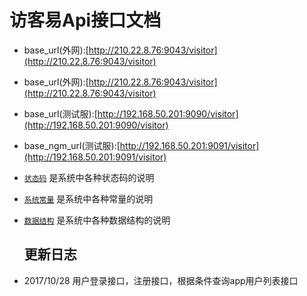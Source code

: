 # 访客易Api接口文档
* base\_url\(外网\):[http://210.22.8.76:9043/visitor](http://210.22.8.76:9043/visitor)
* base\_url\(外网\):[http://210.22.8.76:9043/visitor](http://210.22.8.76:9043/visitor)
* base\_url\(测试服\):[http://192.168.50.201:9090/visitor](http://192.168.50.201:9090/visitor)
* base\_ngm_url\(测试服\):[http://192.168.50.201:9091/visitor](http://192.168.50.201:9091/visitor)
* [`状态码`](code.md) 是系统中各种状态码的说明
* [`系统常量`](constants.md) 是系统中各种常量的说明
* [`数据结构`](data-struct.md) 是系统中各种数据结构的说明

  ## 更新日志

* 2017/10/28 用户登录接口，注册接口，根据条件查询app用户列表接口




